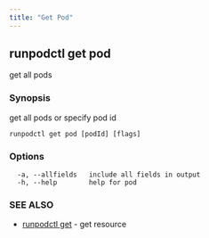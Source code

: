 ```yaml
---
title: "Get Pod"
---
```

## runpodctl get pod

get all pods

### Synopsis

get all pods or specify pod id

```
runpodctl get pod [podId] [flags]
```

### Options

```
  -a, --allfields   include all fields in output
  -h, --help        help for pod
```

### SEE ALSO

* [runpodctl get](runpodctl_get.md)	 - get resource

